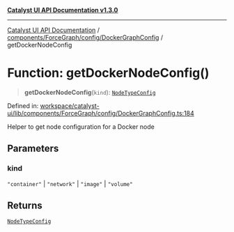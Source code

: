 [**Catalyst UI API Documentation v1.3.0**](../../../../../README.md)

---

[Catalyst UI API Documentation](../../../../../README.md) / [components/ForceGraph/config/DockerGraphConfig](../README.md) / getDockerNodeConfig

# Function: getDockerNodeConfig()

> **getDockerNodeConfig**(`kind`): [`NodeTypeConfig`](../../types/interfaces/NodeTypeConfig.md)

Defined in: [workspace/catalyst-ui/lib/components/ForceGraph/config/DockerGraphConfig.ts:184](https://github.com/TheBranchDriftCatalyst/catalyst-ui/blob/main/lib/components/ForceGraph/config/DockerGraphConfig.ts#L184)

Helper to get node configuration for a Docker node

## Parameters

### kind

`"container"` | `"network"` | `"image"` | `"volume"`

## Returns

[`NodeTypeConfig`](../../types/interfaces/NodeTypeConfig.md)
